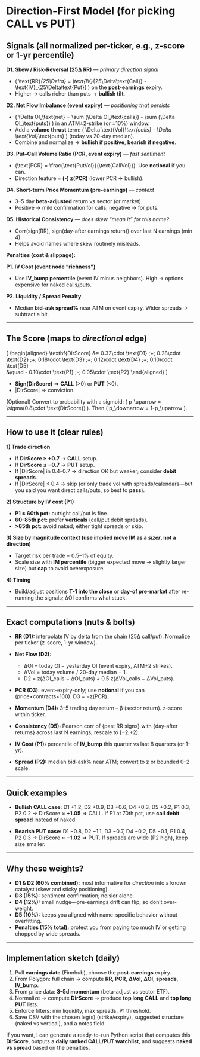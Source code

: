 # Direction-First Model (for picking CALL vs PUT)

## Signals (all normalized per-ticker, e.g., z-score or 1-yr percentile)

**D1. Skew / Risk-Reversal (25Δ RR)** — *primary direction signal*

* ( \text{RR}*{25\Delta} = \text{IV}*{25\Delta\text{Call}} - \text{IV}_{25\Delta\text{Put}} ) on the **post-earnings** expiry.
* Higher → calls richer than puts → **bullish tilt**.

**D2. Net Flow Imbalance (event expiry)** — *positioning that persists*

* ( \Delta OI_\text{net} = \sum (\Delta OI_\text{calls}) - \sum (\Delta OI_\text{puts}) ) in an ATM±2-strike (or ±10%) window.
* Add a **volume thrust** term: ( \Delta \text{Vol}*\text{calls} - \Delta \text{Vol}*\text{puts} ) (today vs 20-day median).
* Combine and normalize → **bullish if positive**, **bearish if negative**.

**D3. Put–Call Volume Ratio (PCR, event expiry)** — *fast sentiment*

* (\text{PCR} = \frac{\text{PutVol}}{\text{CallVol}}). Use **notional** if you can.
* Direction feature = **(-) z(PCR)** (lower PCR → bullish).

**D4. Short-term Price Momentum (pre-earnings)** — *context*

* 3–5 day **beta-adjusted** return vs sector (or market).
* Positive → mild confirmation for calls; negative → for puts.

**D5. Historical Consistency** — *does skew “mean it” for this name?*

* Corr(sign(RR), sign(day-after earnings return)) over last N earnings (min 4).
* Helps avoid names where skew routinely misleads.

**Penalties (cost & slippage):**

**P1. IV Cost (event node “richness”)**

* Use **IV_bump percentile** (event IV minus neighbors). High → options expensive for naked calls/puts.

**P2. Liquidity / Spread Penalty**

* Median **bid-ask spread%** near ATM on event expiry. Wider spreads → subtract a bit.

---

## The Score (maps to *directional* edge)

[
\begin{aligned}
\textbf{DirScore} &= 0.32\cdot \text{D1} ;+; 0.28\cdot \text{D2} ;+; 0.18\cdot \text{D3} ;+; 0.12\cdot \text{D4} ;+; 0.10\cdot \text{D5} \
&\quad - 0.10\cdot \text{P1} ;-; 0.05\cdot \text{P2}
\end{aligned}
]

* **Sign(DirScore)** ⇒ **CALL** (>0) or **PUT** (<0).
* |DirScore| ⇒ conviction.

(Optional) Convert to probability with a sigmoid:
( p_\uparrow = \sigma(0.8\cdot \text{DirScore}) ). Then ( p_\downarrow = 1-p_\uparrow ).

---

## How to use it (clear rules)

**1) Trade direction**

* If **DirScore ≥ +0.7** → **CALL** setup.
* If **DirScore ≤ −0.7** → **PUT** setup.
* If |DirScore| in 0.4–0.7 → direction OK but weaker; consider **debit spreads**.
* If |DirScore| < 0.4 → skip (or only trade vol with spreads/calendars—but you said you want direct calls/puts, so best to **pass**).

**2) Structure by IV cost (P1)**

* **P1 ≤ 60th pct:** outright call/put is fine.
* **60–85th pct:** prefer **verticals** (call/put debit spreads).
* **>85th pct:** avoid naked; either tight spreads or skip.

**3) Size by magnitude context (use implied move IM as a *sizer*, not a direction)**

* Target risk per trade = 0.5–1% of equity.
* Scale size with **IM percentile** (bigger expected move → slightly larger size) but **cap** to avoid overexposure.

**4) Timing**

* Build/adjust positions **T-1 into the close** or **day-of pre-market** after re-running the signals; ΔOI confirms what stuck.

---

## Exact computations (nuts & bolts)

* **RR (D1):** interpolate IV by delta from the chain (25Δ call/put). Normalize per ticker (z-score, 1-yr window).
* **Net Flow (D2):**

  * ΔOI = today OI − yesterday OI (event expiry, ATM±2 strikes).
  * ΔVol = today volume / 20-day median − 1.
  * D2 = z(ΔOI_calls − ΔOI_puts) + 0.5·z(ΔVol_calls − ΔVol_puts).
* **PCR (D3):** event-expiry-only; use **notional** if you can (price×contracts×100). D3 = −z(PCR).
* **Momentum (D4):** 3–5 trading day return – β·(sector return). z-score within ticker.
* **Consistency (D5):** Pearson corr of {past RR signs} with {day-after returns} across last N earnings; rescale to [−2,+2].
* **IV Cost (P1):** percentile of **IV_bump** this quarter vs last 8 quarters (or 1-yr).
* **Spread (P2):** median bid-ask% near ATM; convert to z or bounded 0–2 scale.

---

## Quick examples

* **Bullish CALL case:**
  D1 +1.2, D2 +0.9, D3 +0.6, D4 +0.3, D5 +0.2, P1 0.3, P2 0.2
  → DirScore ≈ **+1.05** ⇒ CALL. If P1 at 70th pct, use **call debit spread** instead of naked.

* **Bearish PUT case:**
  D1 −0.8, D2 −1.1, D3 −0.7, D4 −0.2, D5 −0.1, P1 0.4, P2 0.3
  → DirScore ≈ **−1.02** ⇒ PUT. If spreads are wide (P2 high), keep size smaller.

---

## Why these weights?

* **D1 & D2 (60% combined):** most informative for *direction* into a known catalyst (skew and sticky positioning).
* **D3 (15%):** sentiment confirmation; noisier alone.
* **D4 (12%):** small nudge—pre-earnings drift can flip, so don’t over-weight.
* **D5 (10%):** keeps you aligned with name-specific behavior without overfitting.
* **Penalties (15% total):** protect you from paying too much IV or getting chopped by wide spreads.

---

## Implementation sketch (daily)

1. Pull **earnings date** (Finnhub), choose the **post-earnings** expiry.
2. From Polygon: full chain → compute **RR**, **PCR**, **ΔVol**, **ΔOI**, **spreads**, **IV_bump**.
3. From price data: **3–5d momentum** (beta-adjust vs sector ETF).
4. Normalize → compute **DirScore** → produce **top long CALL** and **top long PUT** lists.
5. Enforce filters: min liquidity, max spreads, P1 threshold.
6. Save CSV with the chosen leg(s) (strike/expiry), suggested structure (naked vs vertical), and a notes field.

If you want, I can generate a ready-to-run Python script that computes this **DirScore**, outputs a **daily ranked CALL/PUT watchlist**, and suggests **naked vs spread** based on the penalties.
